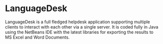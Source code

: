 # LanguageDesk
LanguageDesk is a full fledged helpdesk application supporting multiple clients to interact with each other via a single server. It is coded fully in Java using the NetBeans IDE with the latest libraries for exporting the results to MS Excel and Word Documents.
